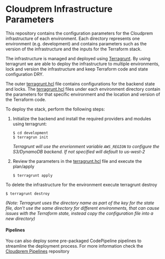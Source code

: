 # Cloudprem Infrastructure Parameters

This repository contains the configuration parameters for the Cloudprem infrastructure of each environment. Each directory represents one environment (e.g. development) and contains parameters such as the version of the infrastructure and the inputs for the Terraform stack.

The infrastructure is managed and deployed using [Terragrunt](https://terragrunt.gruntwork.io/docs/#features). By using terragrunt we are able to deploy the infrastructure to multiple environments, lock and version the infrastructure and keep Terraform code and state configuration DRY.

The outer [terragrunt.hcl](./live/terragrunt.hcl) file contains configurations for the backend state and locks. The [terragrunt.hcl](./live/development) files under each environment directory contain the parameters for that specific environment and the location and version of the Terraform code.

To deploy the stack, perform the following steps:

1. Initialize the backend and install the required providers and modules using terragrunt:

    ```console
    $ cd development
    $ terragrun init
    ```

    *Terragrunt will use the envrionment variable `AWS_REGION` to configure the S3/DynamoDB backend. If not specified will default to us-west-2*

2. Review the parameters in the [terragrunt.hcl](./development/terragrunt.hcl) file and execute the plan/apply

    ```console
    $ terragrunt apply
    ```

To delete the infrastructure for the environment execute terragrunt destroy

```console
$ terragrunt destroy
```

*(Note: Terragrunt uses the directory name as part of the key for the state file, don't use the same directory for different environments, that can cause issues with the Terraform state, instead copy the configuration file into a new directory)*

#### Pipelines

You can also deploy some pre-packaged CodePipeline pipelines to streamline the deployment process. For more information check the [Cloudprem Pipelines](https://github.com/Dozuki/CloudPrem) repository
